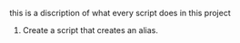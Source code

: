 this is a discription of what every script does in this project
1. Create a script that creates an alias.
